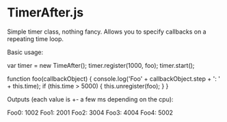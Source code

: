 TimerAfter.js
========

Simple timer class, nothing fancy. Allows you to specify callbacks on a repeating time loop.

Basic usage: 

  var timer = new TimeAfter();
  timer.register(1000, foo);
  timer.start();
  
  function foo(callbackObject) {
      console.log('Foo' + callbackObject.step + ': ' + this.time);
      if (this.time > 5000) {
          this.unregister(foo);
      }
  }

Outputs (each value is +- a few ms depending on the cpu): 

  Foo0: 1002 
  Foo1: 2001 
  Foo2: 3004 
  Foo3: 4004 
  Foo4: 5002 
